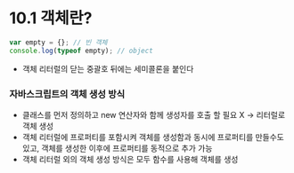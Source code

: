 # 10.1 객체란?

```javascript
var empty = {}; // 빈 객체
console.log(typeof empty); // object
```

- 객체 리터럴의 닫는 중괄호 뒤에는 세미콜론을 붙인다

### 자바스크립트의 객체 생성 방식

- 클래스를 먼저 정의하고 new 연산자와 함께 생성자를 호출 할 필요 X → 리터럴로 객체 생성
- 객체 리터럴에 프로퍼티를 포함시켜 객체를 생성함과 동시에 프로퍼티를 만들수도 있고, 객체를 생성한 이후에 프로퍼티를 동적으로 추가 가능
- 객체 리터럴 외의 객체 생성 방식은 모두 함수를 사용해 객체를 생성
